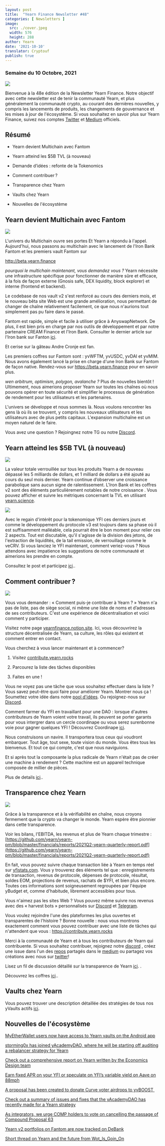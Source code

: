 ```yaml
---
layout: post
title:  "Yearn Finance Newsletter #48"
categories: [ Newsletters ]
image:
  src: ./cover.jpeg
  width: 576
  height: 288
author: Yearn
date: '2021-10-10'
translator: Cryptouf
publish: true
---
```



### Semaine du 10 Octobre, 2021

![](/_posts/_newsletters/Yearn-Finance-Newsletter-48/cover.jpeg?w=880&h=440)

Bienvenue à la 48e édition de la Newsletter Yearn Finance. Notre objectif avec cette newsletter est de tenir la communauté Yearn, et plus généralement la communauté crypto, au courant des dernières nouvelles, y compris les lancements de produits, les changements de gouvernance et les mises à jour de l'écosystème. Si vous souhaitez en savoir plus sur Yearn Finance, suivez nos comptes [Twitter](https://twitter.com/iearnfinance) et [Medium](https://medium.com/iearn) officiels.



## Résumé

- Yearn devient Multichain avec Fantom

- Yearn atteind les $5B TVL (à nouveau)

- Demande d’idées : refonte de la Tokenomics

- Comment contribuer ?

- Transparence chez Yearn

- Vaults chez Yearn

- Nouvelles de l'écosystème



## Yearn devient Multichain avec Fantom

![](/_posts/_newsletters/Yearn-Finance-Newsletter-48/image2.jpg)



L'univers du Multichain ouvre ses portes Et Yearn a répondu à l'appel. 
Aujourd'hui, nous passons au multichain avec le lancement de l'Iron Bank Fantom et les premiers vault Fantom sur

http://beta.yearn.finance

*pourquoi le multichain maintenant, vous demandez vous ?* Yearn nécessite une infrastructure spécifique pour fonctionner de manière sûre et efficace, à la fois de façon externe (Gnosis safe, DEX liquidity, block explorer) et interne (frontend et backend).

Le codebase de nos vault v2 s'est renforcé au cours des derniers mois, et le nouveau bêta site Web est une grande amélioration, nous permettant de changer de chaîne relativement facilement, ce que nous n'aurions tout simplement pas pu faire dans le passé.

Fantom est rapide, simple et facile à utiliser grâce à AnyswapNetwork. De plus, il est bien pris en charge par nos outils de développement et par notre partenaire CREAM Finance et l'Iron Bank. Consulter le dernier article sur l'Iron bank sur Fanton [ici](https://medium.com/cream-finance/c-r-e-a-m-dd4982004bb9). 

Et cerise sur la gâteau Andre Cronje  est fan.


Les premiers coffres sur Fantom sont : yvWFTM, yvUSDC, yvDAI et yvMIM. Nous avons également lancé la prise en charge d'une Iron Bank sur Fantom de façon native. Rendez-vous sur https://beta.yearn.finance pour en savoir plus.

*wen arbitrum, optimism, polygon, avalanche ?* Plus de nouvelles bientôt ! Ultimement, nous aimerions proposer Yearn sur toutes les chaînes où nous pouvons opérer en toute sécurité et simplifier le processus de génération de rendement pour les utilisateurs et les partenaires.

L'univers se développe et nous sommes là. Nous voulons rencontrer les gens là où ils se trouvent, y compris les nouveaux utilisateurs et les utilisateurs avec de plus petits capitaux. L'expansion multichaîne est un moyen naturel de le faire.



Vous avez une question ? Rejoingnez notre TG ou notre [Discord](https://discord.com/invite/SNPvCpjRET).


## Yearn atteind les $5B TVL (à nouveau)

 ![](/_posts/_newsletters/Yearn-Finance-Newsletter-48/image3.jpg)
 
 La valeur totale verrouillée sur tous les produits Yearn a de nouveau dépassé les 5 milliards de dollars, et 1 milliard de dollars a été ajouté au cours du seul mois dernier. Yearn continue d’observer une croissance parabolique sans aucun signe de ralentissement. L'Iron Bank et les coffres v2 sont des éléments particulièrement notables de notre croissance . Vous pouvez afficher et suivre les métriques concernant la TVL en utilisant [yearn.science](https://yearn.science/). 
 


![](/_posts/_newsletters/Yearn-Finance-Newsletter-48/image5.jpg)

Avec le regain d'intérêt pour la tokenomique YFI ces derniers jours et comme le développement du protocole v3 est toujours dans sa phase où il est suffisamment malléable, cela pourrait être le bon moment pour relier ces 2 aspects. Tout est discutable, qu'il s'agisse de la division des jetons, de l'extraction de liquidités, de la tail emission, de verrouillage comme le veCRV. Si vous lanciez le YFI  maintenant, comment veriez-vous ? Nous attendons avec impatience les suggestions de notre communauté et aimerions les prendre en compte.

Consultez le post et participez [ici](https://gov.yearn.finance/t/call-for-ideas-yfi-tokenomics-revamp/11573/8)..



## Comment contribuer ?


 ![](/_posts/_newsletters/Yearn-Finance-Newsletter-48/image4.jpg)






Vous vous demander : « Comment puis-je contribuer à Yearn ? » Yearn n'a pas de liste, pas de siège social, ni même une liste de noms et d’adresses de ses contributeurs. C'est une expérience de décentralisation et voici comment y participer. 

Visitez notre page [yearnfinance.notion.site](https://yearnfinance.notion.site). Ici, vous découvrirez la structure décentralisée de Yearn, sa culture, les rôles qui existent et comment entrer en contact.

Vous cherchez à vous lancer maintenant et à commencer? 

1. Visitez [contribute.yearn.rocks](https://contribute.yearn.rocks)

2. Parcourez la liste des tâches disponibles

 3. Faites en une  !

Vous ne voyez pas une tâche que vous souhaitez effectuer dans la liste ?  Vous savez peut-être quoi faire pour améliorer Yearn. Montrer nous ça !  Soumettez votre idée dans notre [pool d'idées](https://yearnfinance.notion.site/Pool-of-Ideas-d75383ade9154d8bb6163388c6c2b39b). Ou rejoignez-nous sur [Discord](https://discord.com/invite/6PNv2nF).

Comment farmer du YFI en travaillant pour une DAO : lorsque d'autres contributeurs de Yearn voient votre travail, ils peuvent se porter garants pour vous intergrer dans un cercle coordinape ou vous serez surenbonne voie pour gagner quelques  YFI ! Découvrez Coordinape [ici](https://coordinape.com).

Nous construisons un navire. Il transportera tous ceux qui voudront embarquer. Tout âge, tout sexe, toute vision du monde. Vous êtes tous les bienvenus. Et tout ce qui compte, c'est que nous naviguions.

Et si après tout la composante la plus radicale de Yearn n'était pas de créer une machine à rendement ? Cette machine est un appareil technique composée de millier de pièces.

Plus de details [ici](https://twitter.com/iearnfinance/status/1445799269189881864?s=20)..



## Transparence chez Yearn


![](/_posts/_newsletters/Yearn-Finance-Newsletter-48/image6.jpg)



Grâce à la transparence et à la vérifiabilité en chaîne, nous croyons fermement que la crypto va changer le monde. Yearn espère être pionnier dans cette transparence.

Voir les bilans, l'EBITDA, les revenus et plus de Yearn chaque trimestre :[https://github.com/yearn/yearn-pm/blob/master/financials/reports/2021Q2-yearn-quarterly-report.pdf](https://github.com/yearn/yearn-pm/blob/master/financials/reports/2021Q2-yearn-quarterly-report.pdf)

En fait, vous pouvez suivre chaque transaction liée à Yearn en temps réel sur [yfistats.com](https://www.yfistats.com/).  Vous y trouverez des éléments tel que : enregistrements de transaction, revenus de protocole, dépenses de protocole,  résultat, soldes EOM, projections de revenus, rachats de $YFI, et bien plus encore. Toutes ces informations sont soigneusement regroupées par l'équipe yBudget et, comme d'habitude, librement accessibles pour tous.

Vous n'aimez pas les sites Web ? Vous pouvez même suivre nos revenus avec des « harvest bots » personnalisés sur [Discord](https://discord.com/invite/6PNv2nF) et [Telegram](https://t.me/yfi_harvest_tracker).

Vous voulez rejoindre l'une des plateformes les plus ouvertes et transparentes de l'histoire ? Bonne nouvelle : nous vous montrons exactement comment vous pouvez contribuer avec une liste de tâches qui n'attendent que vous : https://contribute.yearn.rocks 

Merci à la communauté de Yearn et à tous les contributeurs de Yearn qui contribuente. Si vous souhaitez contribuer, rejoignez notre [discord](https://discord.gg/8rF374XkXy) , créez une issue dans l'un des [repos](https://github.com/yearn) partagés dans le [medium](https://medium.com/iearn/yearn-ui-v3-0-a194355bdb1f) ou partagez vos créations avec nous sur [twitter](https://twitter.com/iearnfinance)! 



Lisez un fil de discussion détaillé sur la transparence de Yearn [ici](https://twitter.com/iearnfinance/status/1445143482830446600?s=20).
.

Découvrez les coffres  [ici](http://yearn.finance/vaults)..



## Vaults chez Yearn

Vous pouvez trouver une description détaillée des stratégies de tous nos yVaults actifs [ici](https://medium.com/yearn-state-of-the-vaults/the-vaults-at-yearn-9237905ffed3).


## Nouvelles de l'écosystème

[MyEtherWallet users now have access to Yearn vaults on the Android app](https://twitter.com/myetherwallet/status/1443283619867414537)

[storming0x has joined yAcademyDAO, where he will be starting off auditing a rebalancer strategy for Yearn](https://twitter.com/yAcademyDAO/status/1443138482604371974)

[Check out a comprehensive report on Yearn written by the Economics Design team](https://econteric.com/fundamentals/yearn-finance/)

[Earn fixed APR on your YFI or speculate on YFI’s variable yield on Aave on 88mph](https://twitter.com/88mphapp/status/1445880439420325889)

[A proposal has been created to donate Curve voter airdrops to yvBOOST ](https://gov.yearn.finance/t/donate-curve-voter-airdrops-to-yvboost/11587)

[Check out a summary of issues and fixes that the yAcademyDAO has recently made for a Yearn strategy](https://twitter.com/yAcademyDAO/status/1445414387573997569)

[As integrators, we urge COMP holders to vote on cancelling the passage of Compound Proposal 63](https://twitter.com/bantg/status/1445312250827390979?s=20)

[Yearn v2 portfolios on Fantom are now tracked on DeBank](https://twitter.com/DeBankDeFi/status/1446624448744886273)

[Short thread on Yearn and the future from Wot\_Is\_Goin\_On](https://twitter.com/Wot_Is_Goin_On/status/1446540007292952579)
